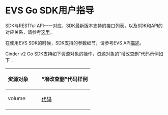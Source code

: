 # EVS Go SDK用户指导<a name="sdk_03_0014"></a>

SDK与RESTful API一一对应，SDK最新版本支持的接口列表，以及SDK和API的对应关系，请参考[这里](GO-EVS.md)。

在使用EVS SDK的时候，SDK支持的参数细节，请参考EVS API[描述](https://support.huaweicloud.com/api-evs/evs_04_0001.html)。

Cinder v2 Go SDK支持如下资源对象的操作，资源对象的“增改查删”代码示例如下：

<a name="table559193223216"></a>
<table><thead align="left"><tr id="row15592103233219"><th class="cellrowborder" valign="top" width="39.56%" id="mcps1.1.3.1.1"><p id="p2592932173211"><a name="p2592932173211"></a><a name="p2592932173211"></a>资源对象</p>
</th>
<th class="cellrowborder" valign="top" width="60.440000000000005%" id="mcps1.1.3.1.2"><p id="p20592203212327"><a name="p20592203212327"></a><a name="p20592203212327"></a>“增改查删”代码样例</p>
</th>
</tr>
</thead>
<tbody><tr id="row20592163223214"><td class="cellrowborder" valign="top" width="39.56%" headers="mcps1.1.3.1.1 "><p id="p1459217324323"><a name="p1459217324323"></a><a name="p1459217324323"></a><span>volume</span></p>
</td>
<td class="cellrowborder" valign="top" width="60.440000000000005%" headers="mcps1.1.3.1.2 "><p id="p125921432203212"><a name="p125921432203212"></a><a name="p125921432203212"></a><a href="https://github.com/huaweicloud/huaweicloud-sdk-go/tree/master/examples/blockstorage/v2" target="_blank" rel="noopener noreferrer">代码</a></p>
</td>
</tr>
</tbody>
</table>


